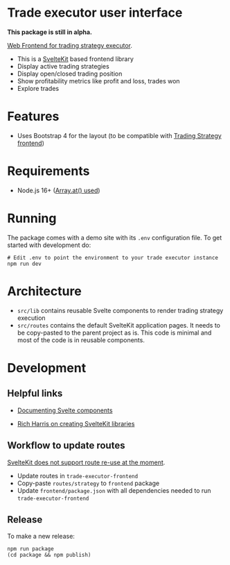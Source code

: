 # Trade executor user interface

**This package is still in alpha.**

[Web Frontend for trading strategy executor](https://github.com/tradingstrategy-ai/trade-executor).

- This is a [SvelteKit](https://kit.svelte.dev/) based frontend library
- Display active trading strategies
- Display open/closed trading position
- Show profitability metrics like profit and loss, trades won
- Explore trades

# Features

- Uses Bootstrap 4 for the layout (to be compatible with [Trading Strategy frontend](https://github.com/tradingstrategy-ai/frontend))

# Requirements

- Node.js 16+ ([Array.at() used](https://developer.mozilla.org/en-US/docs/Web/JavaScript/Reference/Global_Objects/Array/at))

# Running

The package comes with a demo site with its `.env` configuration file.
To get started with development do:

```
# Edit .env to point the environment to your trade executor instance
npm run dev
```

# Architecture

- `src/lib` contains reusable Svelte components to render trading strategy execution
- `src/routes` contains the default SvelteKit application pages. It needs to be copy-pasted to the parent project as is.
  This code is minimal and most of the code is in reusable components.

# Development

## Helpful links

- [Documenting Svelte components](https://svelte.dev/faq#how-do-i-document-my-components)

- [Rich Harris on creating SvelteKit libraries](https://www.youtube.com/watch?v=qD6Pmp45sO4&t=30s)

## Workflow to update routes

[SvelteKit does not support route re-use at the moment](https://stackoverflow.com/questions/71728342/creating-sveltekit-library-with-reusable-routes).

- Update routes in `trade-executor-frontend`
- Copy-paste `routes/strategy` to `frontend` package
- Update `frontend/package.json` with all dependencies needed to run `trade-executor-frontend`

## Release

To make a new release:

```shell
npm run package
(cd package && npm publish)
```
